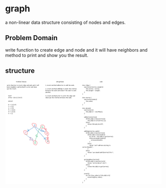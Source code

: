 # graph

a non-linear data structure consisting of nodes and edges.

## Problem Domain

write function to create edge and node and it will have neighbors and method to print and show you the result.

## structure

![graph](./graph.png)
